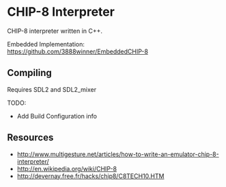 # CHIP-8 Interpreter
CHIP-8 interpreter written in C++.

Embedded Implementation: https://github.com/3888winner/EmbeddedCHIP-8

## Compiling
Requires SDL2 and SDL2_mixer

TODO:
* Add Build Configuration info

## Resources
* http://www.multigesture.net/articles/how-to-write-an-emulator-chip-8-interpreter/
* http://en.wikipedia.org/wiki/CHIP-8
* http://devernay.free.fr/hacks/chip8/C8TECH10.HTM
